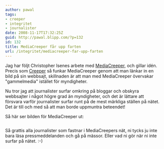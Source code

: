 ```yaml
---
author: pawal
tags:
- creeper
- integritet
- journalister
date: 2008-11-17T17:32:25Z
guid: http://pawal.blipp.com/?p=132
id: 132
title: MediaCreeper får upp farten
url: /integritet/mediacreeper-far-upp-farten
---
```


Jag har följt Christopher Isenes arbete med <a
href="https://mediacreeper.com/latest">MediaCreeper</a>, och
gillar idén. Precis som <a
href="http://gnuheter.com/creeper/senaste/">Creeper</a> så funkar
MediaCreeper genom att man länkar in en bild på sin webbsajt,
skillnaden är att man med MediaCreeper övervakar "gammelmedia"
istället för myndigheter.

Nu tror jag att journalister surfar omkring på bloggar och obskyra
webbsajter i något högre grad än myndigheter, och det är lättare att
försvara varför journalister surfar runt på de mest märkliga ställen
på nätet. Det är till och med så att man borde uppmuntra beteendet!

Så här ser bilden för MediaCreeper ut:

<img src="https://mediacreeper.com/image-mediacreeper" alt="" />

Så grattis alla journalister som fastnar i MediaCreepers nät, ni tycks
ju inte bara läsa pressmeddelanden och gå på mässor. Eller vad ni gör
när ni inte surfar på nätet. :-)
